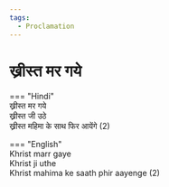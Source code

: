 ```yaml
---
tags:
  - Proclamation
---
```

  
# ख्रीस्त मर गये  

=== "Hindi"  
    ख्रीस्त मर गये  
    ख्रीस्त जी उठे  
    ख्रीस्त महिमा के साथ फिर आयेंगे (2)  

=== "English"  
    Khrist marr gaye  
    Khrist ji uthe  
    Khrist mahima ke saath phir aayenge (2)  